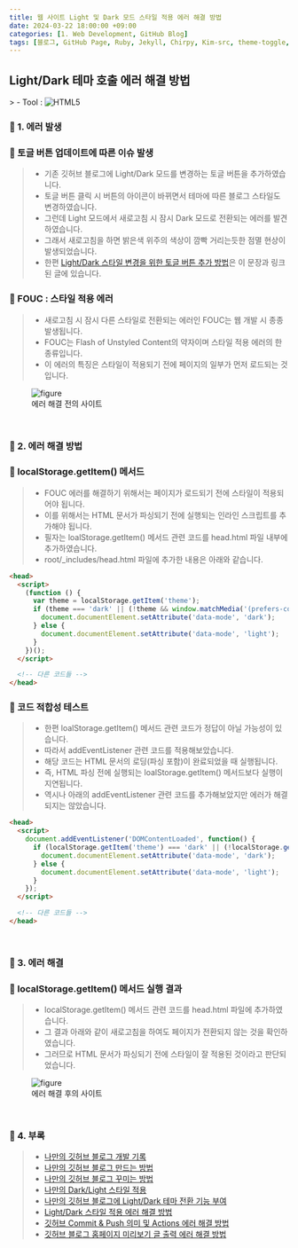 ```yaml
---
title: 웹 사이트 Light 및 Dark 모드 스타일 적용 에러 해결 방법
date: 2024-03-22 18:00:00 +09:00
categories: [1. Web Development, GitHub Blog]
tags: [블로그, GitHub Page, Ruby, Jekyll, Chirpy, Kim-src, theme-toggle, toggle, data-mode, dark-theme, light-theme, dark-scheme, light-theme]
---
```


<!-- 2024-03-21 글 작성 시작; 2024-03-22 페이지 호출 완료 -->
<h2>Light/Dark 테마 호출 에러 해결 방법</h2>
> - Tool :  
<img alt="HTML5" src="https://img.shields.io/badge/-HTML5-E34F26?style=flat-square&logo=html5&logoColor=white" />

<br>

### 🔔 1. 에러 발생
### 📌 토글 버튼 업데이트에 따른 이슈 발생
> - 기존 깃허브 블로그에 Light/Dark 모드를 변경하는 토글 버튼을 추가하였습니다.
> - 토글 버튼 클릭 시 버튼의 아이콘이 바뀌면서 테마에 따른 블로그 스타일도 변경하였습니다.
> - 그런데 Light 모드에서 새로고침 시 잠시 Dark 모드로 전환되는 에러를 발견하였습니다.
> - 그래서 새로고침을 하면 밝은색 위주의 색상이 깜빡 거리는듯한 점멸 현상이 발생되었습니다.
> - 한편 <a href="https://kim-src.github.io/posts/%EC%9B%B9-%EC%82%AC%EC%9D%B4%ED%8A%B8-Light-%EB%B0%8F-Dark-%EB%AA%A8%EB%93%9C-%EC%A0%84%ED%99%98%EC%9D%84-%EC%9C%84%ED%95%9C-%ED%86%A0%EA%B8%80-%EB%B2%84%ED%8A%BC-%EC%B6%94%EA%B0%80/">Light/Dark 스타일 변경을 위한 토글 버튼 추가 방법</a>은 이 문장과 링크된 글에 있습니다.

### 📌 FOUC : 스타일 적용 에러
> - 새로고침 시 잠시 다른 스타일로 전환되는 에러인 FOUC는 웹 개발 시 종종 발생됩니다.
> - FOUC는 Flash of Unstyled Content의 약자이며 스타일 적용 에러의 한 종류입니다.
> - 이 에러의 특징은 스타일이 적용되기 전에 페이지의 일부가 먼저 로드되는 것입니다.

<figure>
    <img src="https://github.com/Kim-src/Images/assets/150884526/f47bc0d9-47f0-4fe5-a3ec-f891982ce1e6" class="img" alt="figure">
    <figcaption>에러 해결 전의 사이트</figcaption>
</figure>

<br>

### 🔔 2. 에러 해결 방법
### 📌 localStorage.getItem() 메서드
> - FOUC 에러를 해결하기 위해서는 페이지가 로드되기 전에 스타일이 적용되어야 됩니다.
> - 이를 위해서는 HTML 문서가 파싱되기 전에 실행되는 인라인 스크립트를 추가해야 됩니다.
> - 필자는 loalStorage.getItem() 메서드 관련 코드를 head.html 파일 내부에 추가하였습니다.
> - root/_includes/head.html 파일에 추가한 내용은 아래와 같습니다.

``` html
<head>
  <script>
    (function () {
      var theme = localStorage.getItem('theme');
      if (theme === 'dark' || (!theme && window.matchMedia('(prefers-color-scheme: dark)').matches)) {
        document.documentElement.setAttribute('data-mode', 'dark');
      } else {
        document.documentElement.setAttribute('data-mode', 'light');
      }
    })();
  </script>

  <!-- 다른 코드들 -->
</head>
```

### 📌 코드 적합성 테스트
> - 한편 loalStorage.getItem() 메서드 관련 코드가 정답이 아닐 가능성이 있습니다.
> - 따라서 addEventListener 관련 코드를 적용해보았습니다.
> - 해당 코드는 HTML 문서의 로딩(파싱 포함)이 완료되었을 때 실행됩니다.
> - 즉, HTML 파싱 전에 실행되는 loalStorage.getItem() 메서드보다 실행이 지연됩니다.
> - 역시나 아래의 addEventListener 관련 코드를 추가해보았지만 에러가 해결되지는 않았습니다.

``` html
<head>
  <script>
    document.addEventListener('DOMContentLoaded', function() {
      if (localStorage.getItem('theme') === 'dark' || (!localStorage.getItem('theme') && window.matchMedia('(prefers-color-scheme: dark)').matches)) {
        document.documentElement.setAttribute('data-mode', 'dark');
      } else {
        document.documentElement.setAttribute('data-mode', 'light');
      }
    });
  </script>

  <!-- 다른 코드들 -->
</head>
```

<br>

### 🔔 3. 에러 해결
### 📌 localStorage.getItem() 메서드 실행 결과
> - localStorage.getItem() 메서드 관련 코드를 head.html 파일에 추가하였습니다.
> - 그 결과 아래와 같이 새로고침을 하여도 페이지가 전환되지 않는 것을 확인하였습니다.
> - 그러므로 HTML 문서가 파싱되기 전에 스타일이 잘 적용된 것이라고 판단되었습니다.

<figure>
    <img src="https://github.com/Kim-src/Images/assets/150884526/403766fb-a521-4e6b-9e7d-049e356166b0" class="img" alt="figure">
    <figcaption>에러 해결 후의 사이트</figcaption>
</figure>

<br>

### 🎁 4. 부록
> - <a href="https://kim-src.github.io/categories/github-blog/">나만의 깃허브 블로그 개발 기록</a>
> - <a href="https://kim-src.github.io/posts/Jekyll%EC%9D%84-%EC%9D%B4%EC%9A%A9%ED%95%9C-%EA%B9%83%ED%97%88%EB%B8%8C-%EB%B8%94%EB%A1%9C%EA%B7%B8(GitHub-Pages)-%EC%83%9D%EC%84%B1-%EB%B0%A9%EB%B2%95/">나만의 깃허브 블로그 만드는 방법</a>
> - <a href="https://kim-src.github.io/posts/%EA%B9%83%ED%97%88%EB%B8%8C-%EB%B8%94%EB%A1%9C%EA%B7%B8%EC%97%90-Jekyll%EC%9D%98-Chirpy-%ED%85%8C%EB%A7%88-%EC%A0%81%EC%9A%A9%EC%8B%9C%ED%82%A4%EB%8A%94-%EB%B0%A9%EB%B2%95/">나만의 깃허브 블로그 꾸미는 방법</a>
> - <a href="https://kim-src.github.io/posts/Jekyll%EC%9D%84-%EC%9D%B4%EC%9A%A9%ED%95%9C-%EA%B9%83%ED%97%88%EB%B8%8C-%EB%B8%94%EB%A1%9C%EA%B7%B8(GitHub-Pages)-%EA%B0%9C%EB%B0%9C-%ED%98%84%ED%99%A9/">나만의 Dark/Light 스타일 적용</a>
> - <a href="http://127.0.0.1:4000/posts/%EC%9B%B9-%EC%82%AC%EC%9D%B4%ED%8A%B8-Light-%EB%B0%8F-Dark-%EB%AA%A8%EB%93%9C-%EC%A0%84%ED%99%98%EC%9D%84-%EC%9C%84%ED%95%9C-%ED%86%A0%EA%B8%80-%EB%B2%84%ED%8A%BC-%EC%B6%94%EA%B0%80/">나만의 깃허브 블로그에 Light/Dark 테마 전환 기능 부여</a>
> - <a href="https://kim-src.github.io/posts/%EC%9B%B9-%EC%82%AC%EC%9D%B4%ED%8A%B8-Light-%EB%B0%8F-Dark-%EB%AA%A8%EB%93%9C-%EC%8A%A4%ED%83%80%EC%9D%BC-%EC%A0%81%EC%9A%A9-%EC%97%90%EB%9F%AC-%ED%95%B4%EA%B2%B0-%EB%B0%A9%EB%B2%95/">Light/Dark 스타일 적용 에러 해결 방법</a>
> - <a href="https://kim-src.github.io/posts/%EA%B9%83%ED%97%88%EB%B8%8C-Commit-&-Push-%EC%9D%98%EB%AF%B8-%EB%B0%8F-Actions-%EC%97%90%EB%9F%AC-%ED%95%B4%EA%B2%B0-%EB%B0%A9%EB%B2%95/">깃허브 Commit & Push 의미 및 Actions 에러 해결 방법</a>
> - <a href="https://kim-src.github.io/posts/%EA%B9%83%ED%97%88%EB%B8%8C-%EB%B8%94%EB%A1%9C%EA%B7%B8-%ED%99%88%ED%8E%98%EC%9D%B4%EC%A7%80-%EB%AF%B8%EB%A6%AC%EB%B3%B4%EA%B8%B0-%EA%B8%80-%EC%B6%9C%EB%A0%A5-%EC%97%90%EB%9F%AC-%ED%95%B4%EA%B2%B0-%EB%B0%A9%EB%B2%95/">깃허브 블로그 홈페이지 미리보기 글 출력 에러 해결 방법</a>

<br>
<br>
<br>
